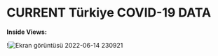 # CURRENT Türkiye COVID-19 DATA



__Inside Views:__

!![Ekran görüntüsü 2022-06-14 230921](https://user-images.githubusercontent.com/100150878/173679763-46124742-d3b6-491c-8079-2e759d43dc70.png)

